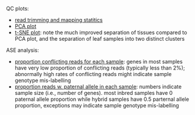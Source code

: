 QC plots:

- [read trimming and mapping statitics](/data/41_qc/01.readmapping.pdf)
- [PCA plot](/data/41_qc/12.pca.pdf)
- [t-SNE plot](/data/41_qc/12.tsne.pdf): note the much improved separation of tissues compared to PCA plot, and the separation of leaf samples into two distinct clusters

ASE analysis:
- [proportion conflicting reads for each sample](/data/41_qc/15.ase.pcft.pdf): genes in most samples have very low proportion of conflicting reads (typically less than 2%); abnormally high rates of conflicting reads might indicate sample genotype mis-labelling
- [proportion reads w. paternal allele in each sample](/data/41_qc/15.ase.pref.pdf): numbers indicate sample size (i.e., number of genes). most inbred samples have 0 paternal allele proportion while hybrid samples have 0.5 parternal allele proportion, exceptions may indicate sample genotype mis-labelling